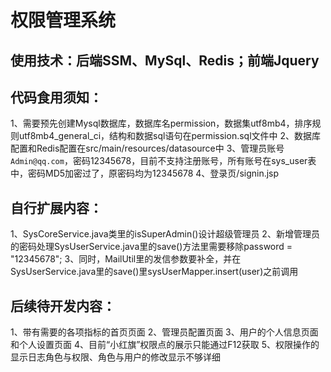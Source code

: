 # 权限管理系统

## 使用技术：后端SSM、MySql、Redis；前端Jquery

## 代码食用须知：
1、需要预先创建Mysql数据库，数据库名permission，数据集utf8mb4，排序规则utf8mb4_general_ci，结构和数据sql语句在permission.sql文件中
2、数据库配置和Redis配置在src/main/resources/datasource中
3、管理员账号`Admin@qq.com`，密码12345678，目前不支持注册账号，所有账号在sys_user表中，密码MD5加密过了，原密码均为12345678
4、登录页/signin.jsp

## 自行扩展内容：
1、SysCoreService.java类里的isSuperAdmin()设计超级管理员
2、新增管理员的密码处理SysUserService.java里的save()方法里需要移除password = "12345678";
3、同时，MailUtil里的发信参数要补全，并在SysUserService.java里的save()里sysUserMapper.insert(user)之前调用

## 后续待开发内容：
1、带有需要的各项指标的首页页面
2、管理员配置页面
3、用户的个人信息页面和个人设置页面
4、目前“小红旗”权限点的展示只能通过F12获取
5、权限操作的显示日志角色与权限、角色与用户的修改显示不够详细